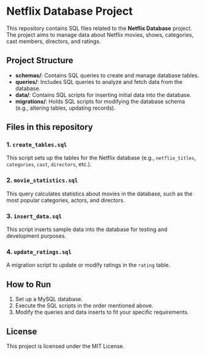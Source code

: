 # Netflix Database Project

This repository contains SQL files related to the **Netflix Database** project. The project aims to manage data about Netflix movies, shows, categories, cast members, directors, and ratings.

## Project Structure
- **schemas/**: Contains SQL queries to create and manage database tables.
- **queries/**: Includes SQL queries to analyze and fetch data from the database.
- **data/**: Contains SQL scripts for inserting initial data into the database.
- **migrations/**: Holds SQL scripts for modifying the database schema (e.g., altering tables, updating records).

## Files in this repository

### 1. `create_tables.sql`
This script sets up the tables for the Netflix database (e.g., `netflix_titles`, `categories`, `cast`, `directors`, etc.).

### 2. `movie_statistics.sql`
This query calculates statistics about movies in the database, such as the most popular categories, actors, and directors.

### 3. `insert_data.sql`
This script inserts sample data into the database for testing and development purposes.

### 4. `update_ratings.sql`
A migration script to update or modify ratings in the `rating` table.

## How to Run
1. Set up a MySQL database.
2. Execute the SQL scripts in the order mentioned above.
3. Modify the queries and data inserts to fit your specific requirements.

## License
This project is licensed under the MIT License.
